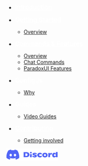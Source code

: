 -   <a href="#/documentation.md" title="Introduction" style="color: white; font-size: larger; font-weight: bolder">Introduction</a>

-   <a href="#" onclick="return false;" title="Getting Started" style="color: white; font-size: larger; font-weight: bolder">Getting Started</a>

    -   [Overview](gettingstarted.md "Overview")

-   <a href="#" onclick="return false;" title="Commands & Features" style="color: white; font-size: larger; font-weight: bolder">Commands & Features</a>

    -   [Overview](Commands_Features\overview.md "Overview")
    -   [Chat Commands](Commands_Features\chatcommands.md "Chat Commands")
    -   [ParadoxUI Features](Commands_Features\paradoxui.md "ParadoxUI")

-   <a href="#" onclick="return false;" title="Config.js" style="color: white; font-size: larger; font-weight: bolder">Config.js</a>

    - [Why](Configuration\why.md "Why")

-   <a href="#" onclick="return false;" title="Guides" style="color: white; font-size: larger; font-weight: bolder">Guides</a>

    -   [Video Guides](VideoGuides\tutorials.md "Video Tutorials")

-   <a href="#" onclick="return false;" title="Contributing" style="color: white; font-size: larger; font-weight: bolder">Contributing</a>

    -   [Getting involved](Contributing\gettinginvolved.md "Getting involved")

[<img src="./Discord-logo.png" alt="Join our Discord server" width="140">](Support\support.md "Support")
